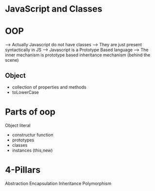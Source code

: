 # JavaScript and Classes 
# OOP

--> Actually Javascript do not have classes
--> They are just present syntactically in JS
--> Javascript is a Prototype Based language
--> The inner mechanism is prototype based inheritance mechanism (behind the scene)


## Object
- collection of properties and methods
- toLowerCase

# Parts of oop
Object literal

- constructur function
- prototypes 
- classes
- instances (this,new)

# 4-Pillars

Abstraction
Encapsulation
Inheritance
Polymorphism